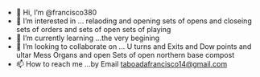 - 👋 Hi, I’m @francisco380
- 👀 I’m interested in ... relaoding and opening sets of opens and closeing sets of orders and sets of open sets of playing
- 🌱 I’m currently learning ...the very begining
- 💞️ I’m looking to collaborate on ... U turns and Exits and Dow points and ultar Mess Organs and open Sets of open northern base compost
- 📫 How to reach me ...by Email taboadafrancisco14@gmail.com

<!---
francisco380/francisco380 is a ✨ special ✨ repository because its `README.md` (this file) appears on your GitHub profile.
You can click the Preview link to take a look at your changes.
--->
